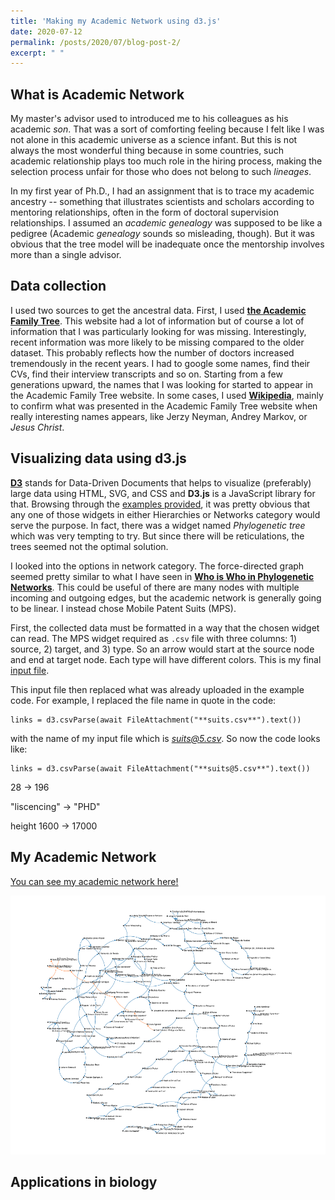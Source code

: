 ```yaml
---
title: 'Making my Academic Network using d3.js'
date: 2020-07-12
permalink: /posts/2020/07/blog-post-2/
excerpt: " "
---
```



## What is Academic Network

My master's advisor used to introduced me to his colleagues as his academic *son*. That was a sort of comforting feeling because I felt like I was not alone in this academic universe as a science infant. But this is not always the most wonderful thing because in some countries, such academic relationship plays too much role in the hiring process, making the selection process unfair for those who does not belong to such *lineages*. 

In my first year of Ph.D., I had an assignment that is to trace my academic ancestry -- something that illustrates scientists and scholars according to mentoring relationships, often in the form of doctoral supervision relationships. I assumed an *academic genealogy* was supposed to be like a pedigree (Academic *genealogy* sounds so misleading, though). But it was obvious that the tree model will be inadequate once the mentorship involves more than a single advisor.



## Data collection

I used two sources to get the ancestral data. First, I used [**the Academic Family Tree**](https://academictree.org). This website had a lot of information but of course a lot of information that I was particularly looking for was missing. Interestingly, recent information was more likely to be missing compared to the older dataset. This probably reflects how the number of doctors increased tremendously in the recent years. I had to google some names, find their CVs, find their interview transcripts and so on. Starting from a few generations upward, the names that I was looking for started to appear in the Academic Family Tree website. In some cases, I used [**Wikipedia**](https://en.wikipedia.org/wiki/Main_Page), mainly to confirm what was presented in the Academic Family Tree website when really interesting names appears, like Jerzy Neyman, Andrey Markov, or *Jesus Christ*.


## Visualizing data using d3.js

[**D3**](https://d3js.org) stands for Data-Driven Documents that helps to visualize (preferably) large data using HTML, SVG, and CSS and **D3.js** is a JavaScript library for that. Browsing through the [examples provided](https://observablehq.com/@d3/gallery), it was pretty obvious that any one of those widgets in either Hierarchies or Networks category would serve the purpose. In fact, there was a widget named *Phylogenetic tree* which was very tempting to try. But since there will be reticulations, the trees seemed not the optimal solution.

I looked into the options in network category. The force-directed graph seemed pretty similar to what I have seen in [**Who is Who in Phylogenetic Networks**](https://phylnet.univ-mlv.fr/keywords.php#authorsandkeywords).  This could be useful of there are many nodes with multiple incoming and outgoing edges, but the academic network is generally going to be linear. I instead chose Mobile Patent Suits (MPS). 

First, the collected data must be formatted in a way that the chosen widget can read. The MPS widget required as ``.csv`` file with three columns: 1) source, 2) target, and 3) type. So an arrow would start at the source node and end at target node. Each type will have different colors. This is my final  <a href="/photograph/suits@5.csv" target="_blank">input file</a>.

This input file then replaced what was already uploaded in the example code. For example, I replaced the file name in quote in the code:

```
links = d3.csvParse(await FileAttachment("**suits.csv**").text())
```

with the name of my input file which is *suits@5.csv*. So now the code looks like:

```
links = d3.csvParse(await FileAttachment("**suits@5.csv**").text())
```

28 -> 196


"liscencing" -> "PHD"

height 1600 -> 17000



## My Academic Network

<p><a href="/photograph/academictree.html" target="_blank">You can see my academic network here!</a></p>

![](/photograph/academictree.png)



## Applications in biology


